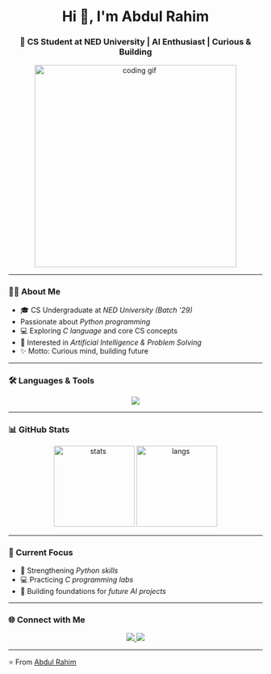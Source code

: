 <!-- Profile README for Abdul Rahim -->

<h1 align="center">Hi 👋, I'm Abdul Rahim</h1>
<h3 align="center">🚀 CS Student at NED University | AI Enthusiast | Curious & Building</h3>

<p align="center">
  <img src="https://github.com/rayhanadev/rayhanadev/raw/main/assets/coding.gif" alt="coding gif" width="400"/>
</p>

---

### 👨‍💻 About Me
- 🎓 CS Undergraduate at *NED University (Batch '29)*  
- Passionate about *Python programming*  
- 💻 Exploring *C language* and core CS concepts  
- 🔎 Interested in *Artificial Intelligence & Problem Solving*  
- ✨ Motto: Curious mind, building future  

---

### 🛠️ Languages & Tools
<p align="center">
  <img src="https://skillicons.dev/icons?i=python,c,github,vscode" />
</p>

---

### 📊 GitHub Stats
<p align="center">
  <img src="https://github-readme-stats.vercel.app/api?username=abdulrahim&show_icons=true&theme=tokyonight" alt="stats" height="160"/>
  <img src="https://github-readme-stats.vercel.app/api/top-langs/?username=abdulrahim&layout=compact&theme=tokyonight&langs_count=6&hide=html,css" alt="langs" height="160"/>
</p>

---

### 🌱 Current Focus
- 📘 Strengthening *Python skills*  
- 💻 Practicing *C programming labs*  
- 🚀 Building foundations for *future AI projects*  

---

### 🌐 Connect with Me
<p align="center">
  <a href="https://linkedin.com/in/YOUR-LINK" target="_blank">
    <img src="https://img.shields.io/badge/LinkedIn-blue?style=for-the-badge&logo=linkedin" />
  </a>
  <a href="https://github.com/YOUR-GITHUB" target="_blank">
    <img src="https://img.shields.io/badge/GitHub-black?style=for-the-badge&logo=github" />
  </a>
</p>

---

⭐️ From [Abdul Rahim](https://github.com/YOUR-GITHUB)
